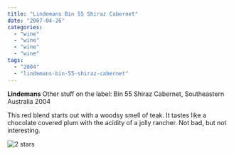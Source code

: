 ```yaml
---
title: "Lindemans Bin 55 Shiraz Cabernet"
date: "2007-04-26"
categories: 
  - "wine"
  - "wine"
  - "wine"
  - "wine"
tags: 
  - "2004"
  - "lindemans-bin-55-shiraz-cabernet"
---
```


**Lindemans** Other stuff on the label: Bin 55 Shiraz Cabernet, Southeastern Australia 2004

This red blend starts out with a woodsy smell of teak. It tastes like a chocolate covered plum with the acidity of a jolly rancher. Not bad, but not interesting.

![2 stars](http://www.rebeccagomezfarrell.com/wp-content/uploads/2009/02/rating_chicken11.gif "rating_chicken11")
